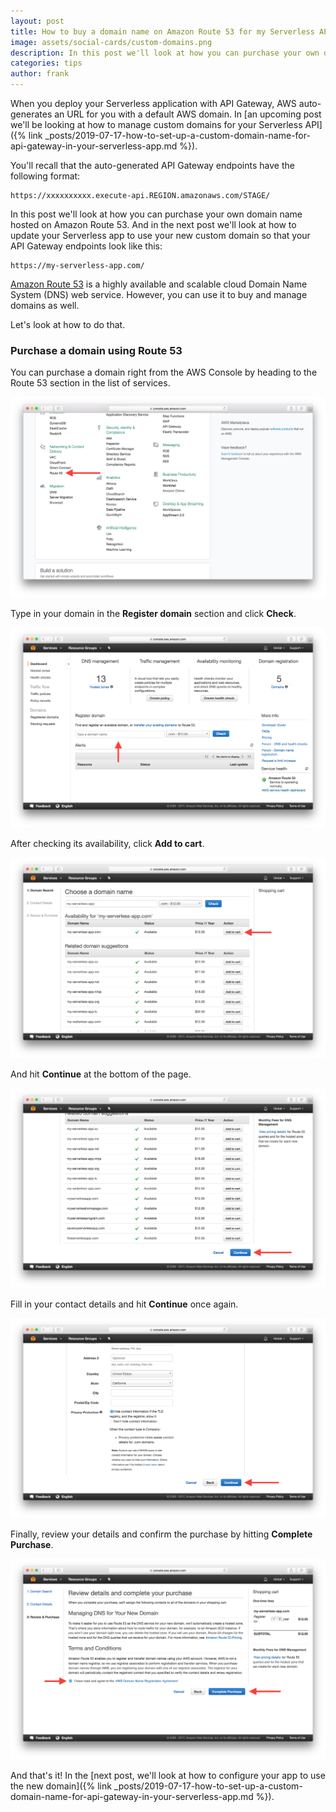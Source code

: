 ```yaml
---
layout: post
title: How to buy a domain name on Amazon Route 53 for my Serverless API?
image: assets/social-cards/custom-domains.png
description: In this post we'll look at how you can purchase your own domain name for your Serverless API using Amazon Route 53.
categories: tips
author: frank
---
```


When you deploy your Serverless application with API Gateway, AWS auto-generates an URL for you with a default AWS domain. In [an upcoming post we'll be looking at how to manage custom domains for your Serverless API]({% link _posts/2019-07-17-how-to-set-up-a-custom-domain-name-for-api-gateway-in-your-serverless-app.md %}).

You'll recall that the auto-generated API Gateway endpoints have the following format:

```
https://xxxxxxxxxx.execute-api.REGION.amazonaws.com/STAGE/
```

In this post we'll look at how you can purchase your own domain name hosted on Amazon Route 53. And in the next post we'll look at how to update your Serverless app to use your new custom domain so that your API Gateway endpoints look like this:

```
https://my-serverless-app.com/
```

[Amazon Route 53](https://aws.amazon.com/route53/) is a highly available and scalable cloud Domain Name System (DNS) web service. However, you can use it to buy and manage domains as well.

Let's look at how to do that.

### Purchase a domain using Route 53

You can purchase a domain right from the AWS Console by heading to the Route 53 section in the list of services.

![Select Route 53 in list of AWS services](/assets/blog/how-to-buy-a-domain-name-on-amazon-route-53-for-my-serverless-api/select-route-53-in-list-of-aws-services.png)

Type in your domain in the **Register domain** section and click **Check**.

![Check for domain availability in Route 53](/assets/blog/how-to-buy-a-domain-name-on-amazon-route-53-for-my-serverless-api/check-for-domain-availability-in-route-53.png)

After checking its availability, click **Add to cart**.

![Add new domain to cart in Route 53](/assets/blog/how-to-buy-a-domain-name-on-amazon-route-53-for-my-serverless-api/add-new-domain-to-cart-in-route-53.png)

And hit **Continue** at the bottom of the page.

![Continue add to cart in Route 53](/assets/blog/how-to-buy-a-domain-name-on-amazon-route-53-for-my-serverless-api/continue-add-to-cart-in-route-53.png)

Fill in your contact details and hit **Continue** once again.

![Fill in contact details to purchase Route 53 domain](/assets/blog/how-to-buy-a-domain-name-on-amazon-route-53-for-my-serverless-api/fill-in-contact-details-to-purchase-route-53-domain.png)

Finally, review your details and confirm the purchase by hitting **Complete Purchase**.

![Confirm Route 53 domain purchase](/assets/blog/how-to-buy-a-domain-name-on-amazon-route-53-for-my-serverless-api/confirm-route-53-domain-purchase.png)

And that's it! In the [next post, we'll look at how to configure your app to use the new domain]({% link _posts/2019-07-17-how-to-set-up-a-custom-domain-name-for-api-gateway-in-your-serverless-app.md %}).

